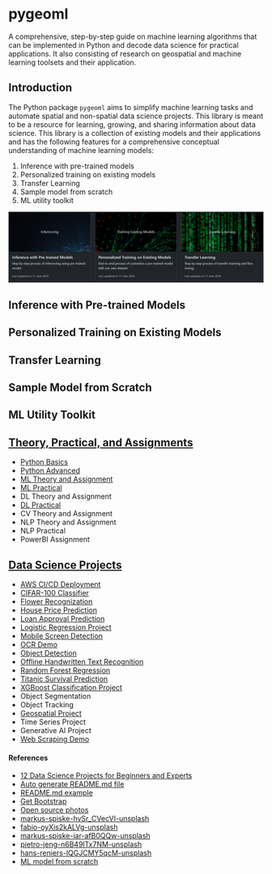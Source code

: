 # pygeoml

A comprehensive, step-by-step guide on machine learning algorithms that can be implemented in Python and decode data science for practical applications. It also consisting of research on geospatial and machine learning toolsets and their application.

## Introduction

The Python package `pygeoml` aims to simplify machine learning tasks and automate spatial and non-spatial data science projects. This library is meant to be a resource for learning, growing, and sharing information about data science. This library is a collection of existing models and their applications and has the following features for a comprehensive conceptual understanding of machine learning models: 

1) Inference with pre-trained models
2) Personalized training on existing models
3) Transfer Learning
4) Sample model from scratch
5) ML utility toolkit

![alt text](static/image/readme-image.png)

## Inference with Pre-trained Models

## Personalized Training on Existing Models

## Transfer Learning

## Sample Model from Scratch

## ML Utility Toolkit

## [Theory, Practical, and Assignments](https://github.com/dghorai/fsds-bootcamp-2.0)
- [Python Basics](https://github.com/dghorai/pygeoml/tree/main/projects/FSDS-BootCamp-2.0/python_basics)
- [Python Advanced](https://github.com/dghorai/pygeoml/tree/main/projects/FSDS-BootCamp-2.0/python_advanced)
- [ML Theory and Assignment](https://github.com/dghorai/pygeoml/tree/main/projects/FSDS-BootCamp-2.0/ml_assignment)
- [ML Practical](https://github.com/dghorai/pygeoml/tree/main/projects/FSDS-BootCamp-2.0/ml_practical)
- DL Theory and Assignment
- [DL Practical](https://github.com/dghorai/pygeoml/tree/main/projects/FSDS-BootCamp-2.0/dl_practical)
- CV Theory and Assignment
- NLP Theory and Assignment
- NLP Practical
- PowerBI Assignment


## [Data Science Projects](https://github.com/dghorai/data-science-projects)
- [AWS CI/CD Deployment](https://github.com/dghorai/pygeoml/tree/main/projects/AWS-CICD-Deployment)
- [CIFAR-100 Classifier](https://github.com/dghorai/pygeoml/tree/main/projects/DL-CIFAR100-Classifier)
- [Flower Recognization](https://github.com/dghorai/pygeoml/tree/main/projects/DL-Flower-Recognization)
- [House Price Prediction](https://github.com/dghorai/pygeoml/tree/main/projects/House-Price-Prediction)
- [Loan Approval Prediction](https://github.com/dghorai/pygeoml/tree/main/projects/Loan-Approval-Prediction)
- [Logistic Regression Project](https://github.com/dghorai/pygeoml/tree/main/projects/Logistic-Regression)
- [Mobile Screen Detection](https://github.com/dghorai/pygeoml/tree/main/projects/Mobile-Screen-Detection)
- [OCR Demo](https://github.com/dghorai/pygeoml/tree/main/projects/OCR)
- [Object Detection](https://github.com/dghorai/pygeoml/tree/main/projects/Object-Detection)
- [Offline Handwritten Text Recognition](https://github.com/dghorai/pygeoml/tree/main/projects/Offline-Handwrrittentext-Recognition)
- [Random Forest Regression](https://github.com/dghorai/pygeoml/tree/main/projects/Random-Forest-Regression)
- [Titanic Survival Prediction](https://github.com/dghorai/pygeoml/tree/main/projects/Titanic-Survival-Prediction)
- [XGBoost Classification Project](https://github.com/dghorai/pygeoml/tree/main/projects/XGBoost-Classification)
- Object Segmentation
- Object Tracking
- [Geospatial Project](https://github.com/dghorai/geoutils-rsg/tree/main)
- Time Series Project
- Generative AI Project
- [Web Scraping Demo](https://github.com/dghorai/pygeoml/tree/main/projects/Web-Scraping)


#### References
- [12 Data Science Projects for Beginners and Experts](https://builtin.com/data-science/data-science-projects)
- [Auto generate README.md file](https://rahuldkjain.github.io/gh-profile-readme-generator/)
- [README.md example](https://github.com/giswqs/giswqs/blob/master/README.md)
- [Get Bootstrap](https://getbootstrap.com/docs/5.3/examples/)
- [Open source photos](https://unsplash.com/s/photos/data-science?license=free)
- [markus-spiske-hvSr_CVecVI-unsplash](https://unsplash.com/photos/computer-coding-screengrab-hvSr_CVecVI)
- [fabio-oyXis2kALVg-unsplash](https://unsplash.com/photos/geometric-shape-digital-wallpaper-oyXis2kALVg)
- [markus-spiske-iar-afB0QQw-unsplash](https://unsplash.com/photos/matrix-movie-still-iar-afB0QQw)
- [pietro-jeng-n6B49lTx7NM-unsplash](https://unsplash.com/photos/green-and-red-light-wallpaper-n6B49lTx7NM)
- [hans-reniers-lQGJCMY5qcM-unsplash](https://unsplash.com/photos/three-clear-beakers-placed-on-tabletop-lQGJCMY5qcM)
- [ML model from scratch](https://www.linkedin.com/pulse/building-machine-learning-model-from-scratch-luis-soares-m-sc-/)
